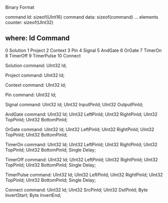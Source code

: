 Binary Format

command Id: sizeof(UInt16)
command data: sizeof(command)
...
elements counter: sizeof(UInt32)

where:
Id Command
---------------
0    Solution
1    Project
2    Context
3    Pin
4    Signal
5    AndGate
6    OrGate
7    TimerOn
8    TimerOff
9    TimerPulse
10   Connect

Solution command:
UInt32 Id;

Project command:
UInt32 Id;

Context command:
UInt32 Id;

Pin command:
UInt32 Id;

Signal command:
UInt32 Id;
UInt32 InputPinId;
UInt32 OutputPinId;

AndGate command:
UInt32 Id;
UInt32 LeftPinId;
UInt32 RightPinId;
UInt32 TopPinId;
UInt32 BottomPinId;

OrGate command:
UInt32 Id;
UInt32 LeftPinId;
UInt32 RightPinId;
UInt32 TopPinId;
UInt32 BottomPinId;

TimerOn command:
UInt32 Id;
UInt32 LeftPinId;
UInt32 RightPinId;
UInt32 TopPinId;
UInt32 BottomPinId;
Single Delay;

TimerOff command:
UInt32 Id;
UInt32 LeftPinId;
UInt32 RightPinId;
UInt32 TopPinId;
UInt32 BottomPinId;
Single Delay;

TimerPulse command:
UInt32 Id;
UInt32 LeftPinId;
UInt32 RightPinId;
UInt32 TopPinId;
UInt32 BottomPinId;
Single Delay;

Connect command:
UInt32 Id;
UInt32 SrcPinId;
UInt32 DstPinId;
Byte InvertStart;
Byte InvertEnd;